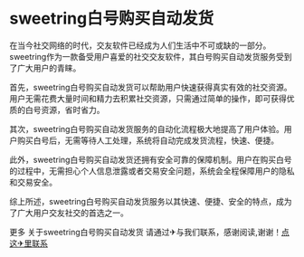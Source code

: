 # sweetring白号购买自动发货

在当今社交网络的时代，交友软件已经成为人们生活中不可或缺的一部分。sweetring作为一款备受用户喜爱的社交交友软件，其白号购买自动发货服务受到了广大用户的青睐。

首先，sweetring白号购买自动发货可以帮助用户快速获得真实有效的社交资源。用户无需花费大量时间和精力去积累社交资源，只需通过简单的操作，即可获得优质的白号资源，省时省力。

其次，sweetring白号购买自动发货服务的自动化流程极大地提高了用户体验。用户购买白号后，无需等待人工处理，系统将自动完成发货流程，快速、便捷。

此外，sweetring白号购买自动发货还拥有安全可靠的保障机制。用户在购买白号的过程中，无需担心个人信息泄露或者交易安全问题，系统会全程保障用户的隐私和交易安全。

综上所述，sweetring白号购买自动发货服务以其快速、便捷、安全的特点，成为了广大用户交友社交的首选之一。

更多 关于sweetring白号购买自动发货 请通过✈与我们联系，感谢阅读,谢谢！[点这✈里联系](https://ss.k02.cc)